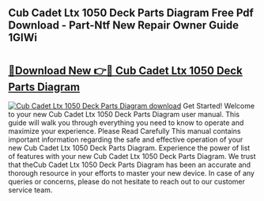 ## Cub Cadet Ltx 1050 Deck Parts Diagram Free Pdf Download - Part-Ntf New Repair Owner Guide 1GIWi

# <h2><a href="http://dftlr9.blite.top/?on=Cub+Cadet+Ltx+1050+Deck+Parts+Diagram">🔗Download New 👉🔴 Cub Cadet Ltx 1050 Deck Parts Diagram</a></h2>

[![Cub Cadet Ltx 1050 Deck Parts Diagram download](https://i.imgur.com/lujVjoI.png)](http://dftlr9.blite.top/?on=Cub+Cadet+Ltx+1050+Deck+Parts+Diagram)
Get Started! Welcome to your new Cub Cadet Ltx 1050 Deck Parts Diagram user manual. This guide will walk you through everything you need to know to operate and maximize your experience. Please Read Carefully This manual contains important information regarding the safe and effective operation of your new Cub Cadet Ltx 1050 Deck Parts Diagram. Experience the power of list of features with your new Cub Cadet Ltx 1050 Deck Parts Diagram. We trust that theCub Cadet Ltx 1050 Deck Parts Diagram has been an accurate and thorough resource in your efforts to master your new device. In case of any queries or concerns, please do not hesitate to reach out to our customer service team.
